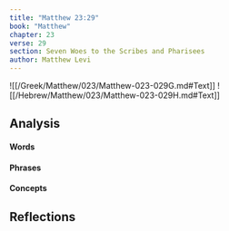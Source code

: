 ```yaml
---
title: "Matthew 23:29"
book: "Matthew"
chapter: 23
verse: 29
section: Seven Woes to the Scribes and Pharisees
author: Matthew Levi
---
```

![[/Greek/Matthew/023/Matthew-023-029G.md#Text]]
![[/Hebrew/Matthew/023/Matthew-023-029H.md#Text]]

## Analysis

#### Words

#### Phrases

#### Concepts

## Reflections
